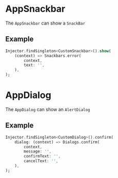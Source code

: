 # AppSnackbar

The ```AppSnackbar``` can show a ```SnackBar```

## Example

```dart
Injector.findSingleton<CustomSnackbar>().show(
    (context) => Snackbars.error(
        context,
        text: '',
    ),
);
```

# AppDialog

The ```AppDialog``` can show an ```AlertDialog```

## Example

```dart
Injector.findSingleton<CustomDialog>().confirm(
    dialog: (context) => Dialogs.confirm(
        context,
        message: '',
        confirmText: '',
        cancelText: '',
    ),
);
```